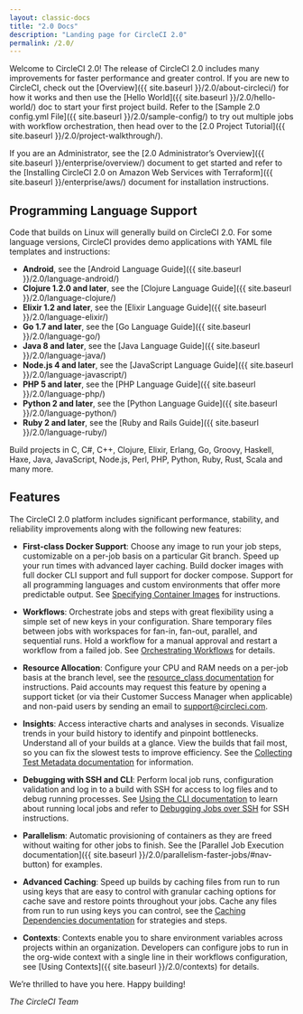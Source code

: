 ```yaml
---
layout: classic-docs
title: "2.0 Docs"
description: "Landing page for CircleCI 2.0"
permalink: /2.0/
---
```


Welcome to CircleCI 2.0! The release of CircleCI 2.0 includes many improvements for faster performance and greater control. If you are new to CircleCI, check out the [Overview]({{ site.baseurl }}/2.0/about-circleci/) for how it works and then use the [Hello World]({{ site.baseurl }}/2.0/hello-world/) doc to start your first project build. Refer to the [Sample 2.0 config.yml File]({{ site.baseurl }}/2.0/sample-config/) to try out multiple jobs with workflow orchestration, then head over to the [2.0 Project Tutorial]({{ site.baseurl }}/2.0/project-walkthrough/).

If you are an Administrator, see the [2.0 Administrator’s Overview]({{ site.baseurl }}/enterprise/overview/) document to get started and refer to the [Installing CircleCI 2.0 on Amazon Web Services with Terraform]({{ site.baseurl }}/enterprise/aws/) document for installation instructions.

## Programming Language Support

Code that builds on Linux will generally build on CircleCI 2.0. For some language versions, CircleCI provides demo applications with YAML file templates and instructions: 

- **Android**, see the [Android Language Guide]({{ site.baseurl }}/2.0/language-android/)
- **Clojure 1.2.0 and later**, see the [Clojure Language Guide]({{ site.baseurl }}/2.0/language-clojure/)
- **Elixir 1.2 and later**, see the [Elixir Language Guide]({{ site.baseurl }}/2.0/language-elixir/)
- **Go 1.7 and later**, see the [Go Language Guide]({{ site.baseurl }}/2.0/language-go/)
- **Java 8 and later**, see the [Java Language Guide]({{ site.baseurl }}/2.0/language-java/)
- **Node.js 4 and later**, see the [JavaScript Language Guide]({{ site.baseurl }}/2.0/language-javascript/)
- **PHP 5 and later**, see the [PHP Language Guide]({{ site.baseurl }}/2.0/language-php/)
- **Python 2 and later**, see the [Python Language Guide]({{ site.baseurl }}/2.0/language-python/)
- **Ruby 2 and later**, see the [Ruby and Rails Guide]({{ site.baseurl }}/2.0/language-ruby/) 

Build projects in C, C#, C++, Clojure, Elixir, Erlang, Go, Groovy, Haskell, Haxe, Java, JavaScript, Node.js, Perl, PHP, Python, Ruby, Rust, Scala and many more. 

## Features

The CircleCI 2.0 platform includes significant performance, stability, and reliability improvements along with the following new features:

- **First-class Docker Support**: Choose any image to run your job steps, customizable on a per-job basis on a particular Git branch. Speed up your run times with advanced layer caching. Build docker images with full docker CLI support and full support for docker compose. Support for all programming languages and custom environments that offer more predictable output. See [Specifying Container Images](https://circleci.com/docs/2.0/executor-types/) for instructions.

- **Workflows**: Orchestrate jobs and steps with great flexibility using a simple set of new keys in your configuration. Share temporary files between jobs with workspaces for fan-in, fan-out, parallel, and sequential runs. Hold a workflow for a manual approval and restart a workflow from a failed job. See [Orchestrating Workflows](https://circleci.com/docs/2.0/workflows/) for details.

- **Resource Allocation**: Configure your CPU and RAM needs on a per-job basis at the branch level, see the [resource_class documentation](https://circleci.com/docs/2.0/configuration-reference/#jobs) for instructions. Paid accounts may request this feature by opening a support ticket (or via their Customer Success Manager when applicable) and non-paid users by sending an email to <support@circleci.com>.

- **Insights**: Access interactive charts and analyses in seconds. Visualize trends in your build history to identify and pinpoint bottlenecks. Understand all of your builds at a glance. View the builds that fail most, so you can fix the slowest tests to improve efficiency. See the [Collecting Test Metadata documentation](https://circleci.com/docs/2.0/collect-test-data/) for information.

- **Debugging with SSH and CLI**:  Perform local job runs, configuration validation and log in to a build with SSH for access to log files and to debug running processes. See [Using the CLI documentation](https://circleci.com/docs/2.0/local-jobs/) to learn about running local jobs and refer to [Debugging Jobs over SSH](https://circleci.com/docs/2.0/ssh-access-jobs/) for SSH instructions.

- **Parallelism**: Automatic provisioning of containers as they are freed without waiting for other jobs to finish. See the [Parallel Job Execution documentation]({{ site.baseurl }}/2.0/parallelism-faster-jobs/#nav-button) for examples.

- **Advanced Caching**: Speed up builds by caching files from run to run using keys that are easy to control with granular caching options for cache save and restore points throughout your jobs. Cache any files from run to run using keys you can control, see the [Caching Dependencies documentation](https://circleci.com/docs/2.0/caching/) for strategies and steps.

- **Contexts**: Contexts enable you to share environment variables across projects within an organization. Developers can configure jobs to run in the org-wide context with a single line in their workflows configuration, see [Using Contexts]({{ site.baseurl }}/2.0/contexts) for details.

We’re thrilled to have you here. Happy building!

_The CircleCI Team_
